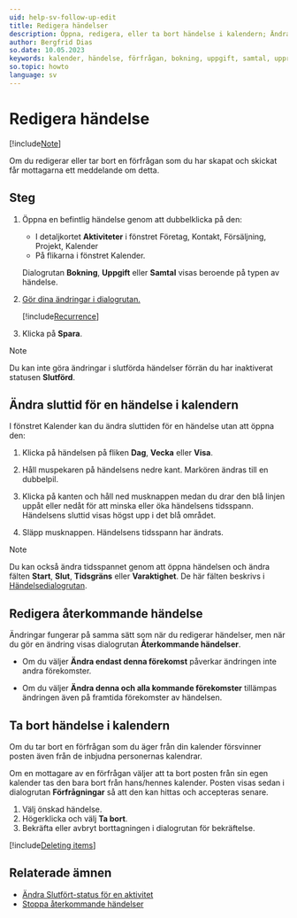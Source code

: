 ```yaml
---
uid: help-sv-follow-up-edit
title: Redigera händelser
description: Öppna, redigera, eller ta bort händelse i kalendern; Ändra sluttid för en händelse i kalendern; Redigera eller ta bort förfrågan; Redigera återkommande händelse
author: Bergfrid Dias
so.date: 10.05.2023
keywords: kalender, händelse, förfrågan, bokning, uppgift, samtal, upprepa, återkomma
so.topic: howto
language: sv
---
```


# Redigera händelse

[!include[Note](includes/note-edit-followup.md)]

Om du redigerar eller tar bort en förfrågan som du har skapat och skickat får mottagarna ett meddelande om detta.

## Steg

1. Öppna en befintlig händelse genom att dubbelklicka på den:

    * I detaljkortet **Aktiviteter** i fönstret Företag, Kontakt, Försäljning, Projekt, Kalender
    * På flikarna i fönstret Kalender.

    Dialogrutan **Bokning**, **Uppgift** eller **Samtal** visas beroende på typen av händelse.

2. [Gör dina ändringar i dialogrutan.][3]

    [!include[Recurrence](includes/note-repetition.md)]

3. Klicka på **Spara**.

> [!NOTE]
> Du kan inte göra ändringar i slutförda händelser förrän du har inaktiverat statusen **Slutförd**.

## <a id="change-end" />Ändra sluttid för en händelse i kalendern

I fönstret Kalender kan du ändra sluttiden för en händelse utan att öppna den:

1. Klicka på händelsen på fliken **Dag**, **Vecka** eller **Visa**.

2. Håll muspekaren på händelsens nedre kant. Markören ändras till en dubbelpil.

3. Klicka på kanten och håll ned musknappen medan du drar den blå linjen uppåt eller nedåt för att minska eller öka händelsens tidsspann. Händelsens sluttid visas högst upp i det blå området.

4. Släpp musknappen. Händelsens tidsspann har ändrats.

> [!NOTE]
> Du kan också ändra tidsspannet genom att öppna händelsen och ändra fälten **Start**, **Slut**, **Tidsgräns** eller **Varaktighet**. De här fälten beskrivs i [Händelsedialogrutan][3].

## <a id="repeat" />Redigera återkommande händelse

Ändringar fungerar på samma sätt som när du redigerar händelser, men när du gör en ändring visas dialogrutan **Återkommande händelser**.

* Om du väljer **Ändra endast denna förekomst** påverkar ändringen inte andra förekomster.

* Om du väljer **Ändra denna och alla kommande förekomster** tillämpas ändringen även på framtida förekomster av händelsen.

## <a id="delete" />Ta bort händelse i kalendern

Om du tar bort en förfrågan som du äger från din kalender försvinner posten även från de inbjudna personernas kalendrar.

Om en mottagare av en förfrågan väljer att ta bort posten från sin egen kalender tas den bara bort från hans/hennes kalender. Posten visas sedan i dialogrutan **Förfrågningar** så att den kan hittas och accepteras senare.

1. Välj önskad händelse.
2. Högerklicka och välj **Ta bort**.
3. Bekräfta eller avbryt borttagningen i dialogrutan för bekräftelse.

[!include[Deleting items](../../learn/includes/tip-deletion.md)]

## Relaterade ämnen

* [Ändra Slutfört-status för en aktivitet][2]
* [Stoppa återkommande händelser][5]

<!-- Referenced links -->
[2]: change-completed-status.md
[3]: screen/dialog-for-followups.md
[5]: recurrence/stop.md

<!-- Referenced images -->
